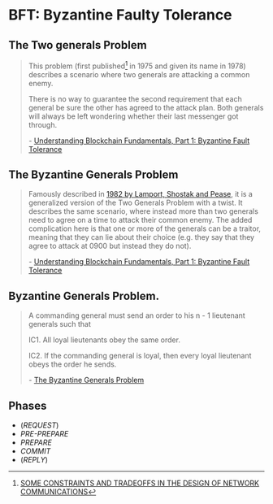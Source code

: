 # BFT: Byzantine Faulty Tolerance


## The Two generals Problem


> This problem (first published[^1] in 1975 and given its name in 1978) describes a scenario where two generals are attacking a common enemy.
>
> There is no way to guarantee the second requirement that each general be sure the other has agreed to the attack plan. Both generals will always be left wondering whether their last messenger got through.
>
> \- [Understanding Blockchain Fundamentals, Part 1: Byzantine Fault Tolerance](https://medium.com/loom-network/understanding-blockchain-fundamentals-part-1-byzantine-fault-tolerance-245f46fe8419)


## The Byzantine Generals Problem

> Famously described in [1982 by Lamport, Shostak and Pease](http://citeseerx.ist.psu.edu/viewdoc/download?doi=10.1.1.126.9525&rep=rep1&type=pdf), it is a generalized version of the Two Generals Problem with a twist. It describes the same scenario, where instead more than two generals need to agree on a time to attack their common enemy. The added complication here is that one or more of the generals can be a traitor, meaning that they can lie about their choice (e.g. they say that they agree to attack at 0900 but instead they do not).
>
> \- [Understanding Blockchain Fundamentals, Part 1: Byzantine Fault Tolerance](https://medium.com/loom-network/understanding-blockchain-fundamentals-part-1-byzantine-fault-tolerance-245f46fe8419)


## Byzantine Generals Problem.

> A commanding general must send an order to his n - 1 lieutenant generals such that
>
> IC1. All loyal lieutenants obey the same order.
>
> IC2. If the commanding general is loyal, then every loyal lieutenant obeys the order he sends.
>
> \- [The Byzantine Generals Problem](http://citeseerx.ist.psu.edu/viewdoc/download?doi=10.1.1.126.9525&rep=rep1&type=pdf)

## Phases

* (*REQUEST*)
* *PRE-PREPARE*
* *PREPARE*
* *COMMIT*
* (*REPLY*)


[^1]: [SOME CONSTRAINTS AND TRADEOFFS IN THE DESIGN OF NETWORK COMMUNICATIONS](http://hydra.infosys.tuwien.ac.at/teaching/courses/AdvancedDistributedSystems/download/1975_Akkoyunlu,%20Ekanadham,%20Huber_Some%20constraints%20and%20tradeoffs%20in%20the%20design%20of%20network%20communications.pdf)
